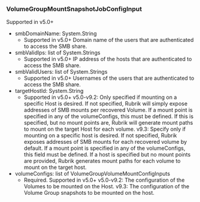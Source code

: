 ### VolumeGroupMountSnapshotJobConfigInput
Supported in v5.0+

- smbDomainName: System.String
  - Supported in v5.0+
      Domain name of the users that are authenticated to access the SMB share.
- smbValidIps: list of System.Strings
  - Supported in v5.0+
      IP address of the hosts that are authenticated to access the SMB share.
- smbValidUsers: list of System.Strings
  - Supported in v5.0+
      Usernames of the users that are authenticated to access the SMB share.
- targetHostId: System.String
  - Supported in v5.0+
      v5.0-v9.2: Only specified if mounting on a specific Host is desired. If not specified, Rubrik will simply expose addresses of SMB mounts per recovered Volume. If a mount point is specified in any of the volumeConfigs, this must be defined. If this is specified, but no mount points are, Rubrik will generate mount paths to mount on the target Host for each volume.
      v9.3: Specify only if mounting on a specific host is desired. If not specified, Rubrik exposes addresses of SMB mounts for each recovered volume by default. If a mount point is specified in any of the volumeConfigs, this field must be defined. If a host is specified but no mount points are provided, Rubrik generates mount paths for each volume to mount on the target host.
- volumeConfigs: list of VolumeGroupVolumeMountConfigInputs
  - Required. Supported in v5.0+
      v5.0-v9.2: The configuration of the Volumes to be mounted on the Host.
      v9.3: The configuration of the Volume Group snapshots to be mounted on the host.
